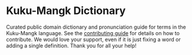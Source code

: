 
# Kuku-Mangk Dictionary

Curated public domain dictionary and pronunciation guide for terms in the Kuku-Mangk language. See the [contributing guide](https://github.com/drumworkteam/term/blob/make/.github/contributing.md) for details on how to contribute. We would love your support, even if it is just fixing a word or adding a single definition. Thank you for all your help!